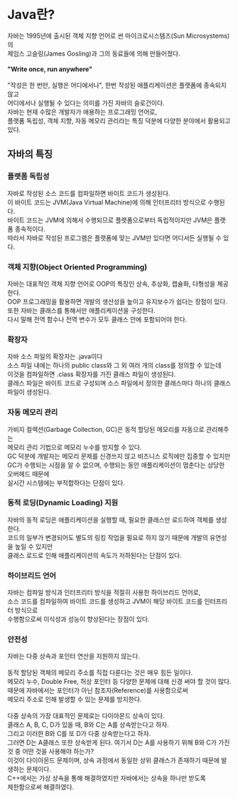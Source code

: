 # Java란?
자바는 1995년에 출시된 객체 지향 언어로 썬 마이크로시스템즈(Sun Microsystems)의<br/>
제임스 고슬링(James Gosling)과 그의 동료들에 의해 만들어졌다.<br/>
<br/>
**"Write once, run anywhere"**<br/>
<br/>
"작성은 한 번만, 실행은 어디에서나", 한번 작성된 애플리케이션은 플랫폼에 종속되지 않고<br/>
어디에서나 실행될 수 있다는 의미를 가진 자바의 슬로건이다.<br/>
자바는 현재 수많은 개발자가 애용하는 프로그래밍 언어로,<br/>
플랫폼 독립성, 객체 지향, 자동 메모리 관리라는 특징 덕분에 다양한 분야에서 활용되고 있다.

## 자바의 특징
### 플랫폼 독립성
자바로 작성된 소스 코드를 컴파일하면 바이트 코드가 생성된다.<br/>
이 바이트 코드는 JVM(Java Virtual Machine)에 의해 인터프리터 방식으로 수행된다.<br/>
바이트 코드는 JVM에 의해서 수행되므로 플랫폼으로부터 독립적이지만 JVM은 플랫폼 종속적이다.<br/>
따라서 자바로 작성된 프로그램은 플랫폼에 맞는 JVM만 있다면 어디서든 실행될 수 있다.
### 객체 지향(Object Oriented Programming)
자바는 대표적인 객체 지향 언어로 OOP의 특징인 상속, 추상화, 캡슐화, 다형성을 제공한다.<br/>
OOP 프로그래밍을 활용하면 개발의 생산성을 높이고 유지보수가 쉽다는 장점이 있다.<br/>
또한 자바는 클래스를 통해서만 애플리케이션을 구성한다.<br/>
다시 말해 전역 함수나 전역 변수가 모두 클래스 안에 포함되어야 한다.
### 확장자
자바 소스 파일의 확장자는 .java이다<br/>
소스 파일 내에는 하나의 public class와 그 외 여러 개의 class를 정의할 수 있는데<br/>
이것을 컴파일하면 .class 확장자를 가진 클래스 파일이 생성된다.<br/>
클래스 파일은 바이트 코드로 구성되며 소스 파일에서 정의한 클래스마다 하나의 클래스 파일이 생성된다.
### 자동 메모리 관리
가비지 컬렉션(Garbage Collection, GC)은 동적 할당된 메모리를 자동으로 관리해주는<br/>
메모리 관리 기법으로 메모리 누수를 방지할 수 있다.<br/>
GC 덕분에 개발자는 메모리 문제를 신경쓰지 않고 비즈니스 로직에만 집중할 수 있지만<br/>
GC가 수행되는 시점을 알 수 없으며, 수행되는 동안 애플리케이션이 멈춘다는 상당한 오버헤드 때문에<br/>
실시간 시스템에는 부적합하다는 단점이 있다.
### 동적 로딩(Dynamic Loading) 지원
자바의 동적 로딩은 애플리케이션을 실행할 때, 필요한 클래스만 로드하여 객체를 생성한다.<br/>
코드의 일부가 변경되어도 별도의 링킹 작업을 필요로 하지 않기 때문에 개발의 유연성을 높일 수 있지만<br/>
클래스 로드로 인해 애플리케이션의 속도가 저하된다는 단점이 있다.
### 하이브리드 언어
자바는 컴파일 방식과 인터프리터 방식을 적절히 사용한 하이브리드 언어로,<br/>
소스 코드를 컴파일하여 바이트 코드를 생성하고 JVM이 해당 바이트 코드를 인터프리터 방식으로<br/>
수행함으로써 이식성과 성능이 향상된다는 장점이 있다.
### 안전성
자바는 다중 상속과 포인터 연산을 지원하지 않는다.<br/>
<br/>
동적 할당된 객체의 메모리 주소를 직접 다룬다는 것은 매우 힘든 일이다.<br/>
메모리 누수, Double Free, 허상 포인터 등 다양한 문제에 대해 신경 써야 할 것이 많다.<br/>
때문에 자바에서는 포인터가 아닌 참조자(Reference)를 사용함으로써<br/>
메모리 주소로 인해 발생할 수 있는 문제를 방지한다.<br/>
<br/>
다중 상속의 가장 대표적인 문제로는 다이아몬드 상속이 있다.<br/>
클래스 A, B, C, D가 있을 때, B와 C는 A를 상속받는다고 하자.<br/>
그리고 이러한 B와 C를 또 D가 다중 상속받는다고 하자.<br/>
그러면 D는 A클래스 또한 상속받게 된다. 여기서 D는 A를 사용하기 위해 B와 C가 가진 것 중 어떤 것을 사용해야 하는가?<br/>
이것이 다이아몬드 문제이며, 상속 과정에서 동일한 상위 클래스가 존재하기 때문에 발생하는 문제이다.<br/>
C++에서는 가상 상속을 통해 해결하였지만 자바에서는 상속을 하나만 받도록<br/>
제한함으로써 해결하였다.